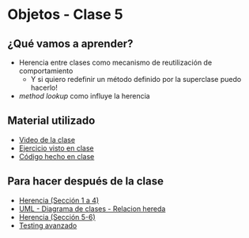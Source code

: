 # Objetos - Clase 5

## ¿Qué vamos a aprender?

* Herencia entre clases como mecanismo de reutilización de comportamiento
  * Y si quiero redefinir un método definido por la superclase puedo hacerlo!
* _method lookup_ como influye la herencia

## Material utilizado

* [Video de la clase](https://www.youtube.com/watch?v=LzF0JmRhf2I)
* [Ejercicio visto en clase](https://docs.google.com/document/d/1Leq5SpEdGhDdmOlFURd0Ko6ib3lDhjeNNydsuhWCqCs/edit)
* [Código hecho en clase](https://github.com/pdep-st/seguimiento/tree/main/seguimiento/2021/objetos/practica/drcasa)

## Para hacer después de la clase

* [Herencia (Sección 1 a 4)](https://docs.google.com/document/d/1KdG7NrKPgPh4bAcyLuDG2G1iWP7Ze2GFs91qzlvDKqI)
* [UML - Diagrama de clases - Relacion hereda](https://docs.google.com/document/d/1eXLlNppAX-7E2M8Xxs0MCckdn4XVEYmeQNaS_E1RqTc/edit#heading=h.6nrwrydyldy9)
* [Herencia (Sección 5-6)](https://docs.google.com/document/d/1KdG7NrKPgPh4bAcyLuDG2G1iWP7Ze2GFs91qzlvDKqI)
* [Testing avanzado](https://docs.google.com/document/d/1caDE_mlP1QMfzyVpyvh-tKshjAeYLXBkXDYrTX5zFUI)